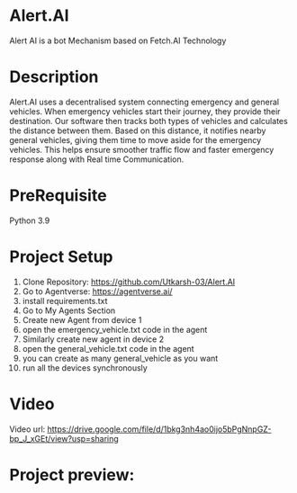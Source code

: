 # Alert.AI
Alert AI is a bot Mechanism based on Fetch.AI Technology
# Description
Alert.AI uses a decentralised system connecting emergency and general vehicles. When emergency vehicles start their journey, they provide their destination. Our software then tracks both types of vehicles and calculates the distance between them. Based on this distance, it notifies nearby general vehicles, giving them time to move aside for the emergency vehicles. This helps ensure smoother traffic flow and faster emergency response along with Real time Communication.
# PreRequisite
Python 3.9
# Project Setup 
1. Clone Repository: https://github.com/Utkarsh-03/Alert.AI 
2. Go to Agentverse: https://agentverse.ai/
3. install requirements.txt
4. Go to My Agents Section
5. Create new Agent from device 1
6. open the emergency_vehicle.txt code in the agent
7. Similarly create new agent in device 2 
8. open the general_vehicle.txt code in the agent
9. you can create as many general_vehicle as you want 
10. run all the devices synchronously 
# Video
Video url: https://drive.google.com/file/d/1bkg3nh4ao0ijo5bPgNnpGZ-bp_J_xGEt/view?usp=sharing
# Project preview:







